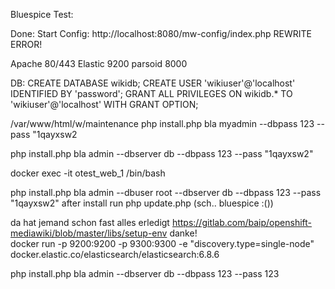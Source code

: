 Bluespice Test:

Done: Start Config: http://localhost:8080/mw-config/index.php REWRITE ERROR!

Apache 80/443
Elastic 9200
parsoid 8000   

   
DB:
CREATE DATABASE wikidb;
CREATE USER 'wikiuser'@'localhost' IDENTIFIED BY 'password';
GRANT ALL PRIVILEGES ON wikidb.* TO 'wikiuser'@'localhost' WITH GRANT OPTION;



/var/www/html/w/maintenance
php install.php bla myadmin --dbpass 123 --pass "1qayxsw2   

php install.php bla admin --dbserver db --dbpass 123 --pass "1qayxsw2"

 docker exec -it otest_web_1 /bin/bash

php install.php bla admin --dbuser root --dbserver db --dbpass 123 --pass "1qayxsw2"
after install run
php update.php (sch.. bluespice :())

da hat jemand schon fast alles erledigt https://gitlab.com/baip/openshift-mediawiki/blob/master/libs/setup-env danke!  
docker run -p 9200:9200 -p 9300:9300 -e "discovery.type=single-node" docker.elastic.co/elasticsearch/elasticsearch:6.8.6


php install.php bla admin --dbserver db --dbpass 123 --pass 123